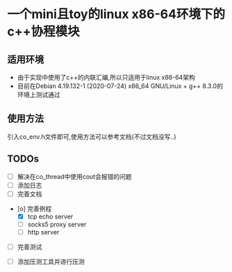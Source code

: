 # 一个mini且toy的linux x86-64环境下的c++协程模块
## 适用环境
- 由于实现中使用了c++的内联汇编,所以只适用于linux x86-64架构
- 目前在Debian 4.19.132-1 (2020-07-24) x86_64 GNU/Linux + g++ 8.3.0的环境上测试通过
## 使用方法
引入co_env.h文件即可,使用方法可以参考文档(不过文档没写..)
## TODOs
- [ ] 解决在co_thread中使用cout会报错的问题
- [ ] 添加日志
- [ ] 完善文档
- [o] 完善例程
    - [x] tcp echo server
    - [ ] socks5 proxy server
    - [ ] http server
- [ ] 完善测试
- [ ] 添加压测工具并进行压测


